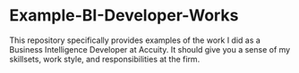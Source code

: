 # Example-BI-Developer-Works
This repository specifically provides examples of the work I did as a Business Intelligence Developer at Accuity. It should give you a sense of my skillsets, work style, and responsibilities at the firm.
